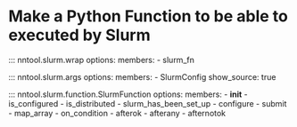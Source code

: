 # Make a Python Function to be able to executed by Slurm

::: nntool.slurm.wrap
    options:
      members:
        - slurm_fn

<!-- ## Configure Slurm Function -->
::: nntool.slurm.args
    options:
        members:
            - SlurmConfig
        show_source: true

<!-- # SlurmFunction -->
::: nntool.slurm.function.SlurmFunction
    options:
        members:
          - __init__
          - is_configured
          - is_distributed
          - slurm_has_been_set_up
          - configure
          - submit
          - map_array
          - on_condition
          - afterok
          - afterany
          - afternotok
